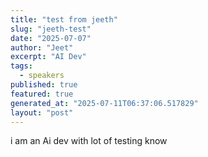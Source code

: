 ```yaml
---
title: "test from jeeth"
slug: "jeeth-test"
date: "2025-07-07"
author: "Jeet"
excerpt: "AI Dev"
tags:
  - speakers
published: true
featured: true
generated_at: "2025-07-11T06:37:06.517829"
layout: "post"
---
```


i am an Ai dev with lot of testing know